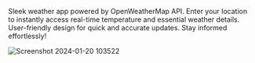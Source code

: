 Sleek weather app powered by OpenWeatherMap API. Enter your location to instantly access real-time temperature and essential weather details. User-friendly design for quick and accurate updates. Stay informed effortlessly!



![Screenshot 2024-01-20 103522](https://github.com/PiyushD1712/Weather_Application/assets/83651098/1911856c-decf-4e5b-8a19-53522755023a)
